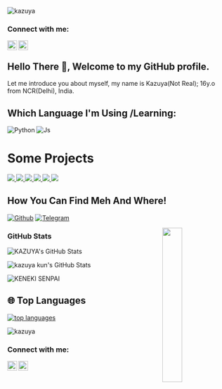 
![kazuya](https://telegra.ph/file/b73a8b9398c205581cd59.jpg)

### Connect with me:
[<img align="left" alt="Ihsan | Instagram" width="22px" src="https://cdn.jsdelivr.net/npm/simple-icons@v3/icons/instagram.svg" />][instagram]
[<img align="left" alt="Ihsan | Telegram" width="22px" src="https://cdn.jsdelivr.net/npm/simple-icons@v3/icons/telegram.svg" />][telegram]
<br />

## Hello There :wave:, Welcome to my GitHub profile.

Let me introduce you about myself, my name is Kazuya(Not Real); 16y.o from NCR(Delhi), India.



## Which Language I'm Using /Learning:

![Python](https://img.shields.io/badge/Python-3776AB?style=for-the-badge&logo=python&logoColor=white)
![Js](https://img.shields.io/badge/JavaScript-323330?style=for-the-badge&logo=javascript&logoColor=F7DF1E)

# Some Projects

<a href="https://ITZ-KAZUYA.github.io/movies-clann/">
  <img src="https://github-readme-stats.vercel.app/api/pin/?username=ITZ-KAZUYA&repo=movies-clann&cache_seconds=86400&theme=gotham">
</a>

<a href="https://github.com/ITZ-KAZUYA/AnimeeEZ">
  <img src="https://github-readme-stats.vercel.app/api/pin/?username=ITZ-KAZUYA&repo=AnimeeEZ&cache_seconds=86400&theme=gotham">
</a>

<a href="https://github.com/ITZ-KAZUYA/AI-ROBOT">
  <img src="https://github-readme-stats.vercel.app/api/pin/?username=ITZ-KAZUYA&repo=AI-ROBOT&cache_seconds=86400&theme=gotham">
</a>

<a href="https://github.com/ITZ-KAZUYA/AnimeTV">
  <img src="https://github-readme-stats.vercel.app/api/pin/?username=ITZ-KAZUYA&repo=AnimeTV&cache_seconds=86400&theme=gotham">
</a>

<a href="https://github.com/ITZ-KAZUYA/Anime-clan">
  <img src="https://github-readme-stats.vercel.app/api/pin/?username=ITZ-KAZUYA&repo=Anime-clan&cache_seconds=86400&theme=gotham">
</a>

<a href="https://github.com/ITZ-KAZUYA/music-player">
  <img src="https://github-readme-stats.vercel.app/api/pin/?username=ITZ-KAZUYA&repo=music-player&cache_seconds=86400&theme=gotham">
</a>

## How You Can Find Meh And Where!

[![Github](https://img.shields.io/badge/-Github-181717?style=for-the-badge&logo=Github&logoColor=white)](https://github.com/ITZ-KAZUYA)
[![Telegram](https://img.shields.io/badge/Telegram-2CA5E0?style=for-the-badge&logo=telegram&logoColor=white)](https://telegram.me/X_E_N_0_X)
 
<a href="#"><img width="30%" height="auto" align="right" src="https://telegra.ph/file/bd74e08b4380c2065c103.jpg" /></a>

### GitHub Stats

  <img alt="KAZUYA's GitHub Stats" src="https://github-readme-stats.vercel.app/api?username=ITZ-KAZUYA&show_icons=true" />
</a>


![kazuya kun's GitHub Stats](https://github-readme-streak-stats.herokuapp.com?user=ITZ-KAZUYA&theme=tokyonight)
<p align="left"> <img src="https://komarev.com/ghpvc/?username=ITZ-KAZUYA&label=Profile%20Views&color=orange&style=flat-square" alt="KENEKI SENPAI" /> </p>

## 🌐 **Top Languages**

[![top languages](https://github-readme-stats.vercel.app/api/top-langs/?username=ITZ-KAZUYA&show_icons=true&theme=radical&layout=compact)](https://github.com/Scroxy-X)

![kazuya](https://visitor-badge.laobi.icu/badge?page_id=ITZ-KAZUYA)

### Connect with me:
[<img align="left" alt="Ihsan | Instagram" width="22px" src="https://cdn.jsdelivr.net/npm/simple-icons@v3/icons/instagram.svg" />][instagram]
[<img align="left" alt="Ihsan | Telegram" width="22px" src="https://cdn.jsdelivr.net/npm/simple-icons@v3/icons/telegram.svg" />][telegram]
<br />


[instagram]: https://instagram.com/x.e.n.o.x
[telegram]: https://t.me/kazuya_sensei

